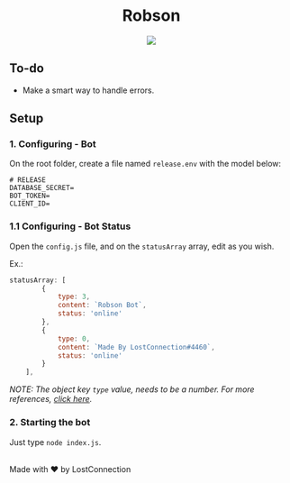 <h1 align="center">
Robson
</h1>

<p align="center" style="border-radius: 50%;">
  <img src="https://i.imgur.com/1UgYUYp.png" />
</p>

## To-do

* Make a smart way to handle errors.

## Setup

### 1. Configuring - Bot

On the root folder, create a file named `release.env` with the model below:
```env
# RELEASE
DATABASE_SECRET=
BOT_TOKEN=
CLIENT_ID=
```

### 1.1 Configuring - Bot Status

Open the `config.js` file, and on the `statusArray` array, edit as you wish.

Ex.:
```js
statusArray: [
        {
            type: 3,
            content: `Robson Bot`,
            status: 'online'
        },
        {
            type: 0,
            content: `Made By LostConnection#4460`,
            status: 'online'
        }
    ],
```
*NOTE: The object key `type` value, needs to be a number. For more references, <a href="https://discord-api-types.dev/api/discord-api-types-v10/enum/ActivityType/" target="_blank">click here</a>.* 

### 2. Starting the bot
Just type `node index.js`.

</br>
Made with ❤️ by LostConnection
